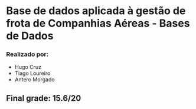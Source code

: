 # Base de dados aplicada à gestão de frota de Companhias Aéreas - Bases de Dados
### Realizado por:
- Hugo Cruz
- Tiago Loureiro
- Antero Morgado

## Final grade: 15.6/20
